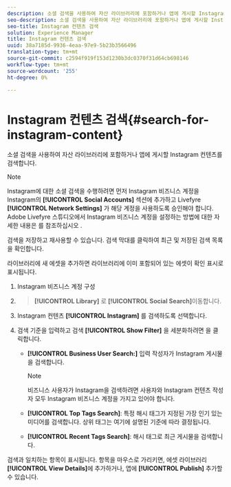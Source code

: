 ```yaml
---
description: 소셜 검색을 사용하여 자산 라이브러리에 포함하거나 앱에 게시할 Instagram 컨텐츠를 검색합니다.
seo-description: 소셜 검색을 사용하여 자산 라이브러리에 포함하거나 앱에 게시할 Instagram 컨텐츠를 검색합니다.
seo-title: Instagram 컨텐츠 검색
solution: Experience Manager
title: Instagram 컨텐츠 검색
uuid: 38a7185d-9936-4eaa-97e9-5b23b3566496
translation-type: tm+mt
source-git-commit: c2594f919f153d1230b3dc0370f31d64cb698146
workflow-type: tm+mt
source-wordcount: '255'
ht-degree: 0%

---
```



# Instagram 컨텐츠 검색{#search-for-instagram-content}

소셜 검색을 사용하여 자산 라이브러리에 포함하거나 앱에 게시할 Instagram 컨텐츠를 검색합니다.

>[!NOTE]
>
>Instagram에 대한 소셜 검색을 수행하려면 먼저 Instagram 비즈니스 계정을 Instagram의 **[!UICONTROL Social Accounts]** 섹션에 추가하고 Livefyre **[!UICONTROL Network Settings]** 가 해당 계정을 사용하도록 승인해야 합니다. Adobe Livefyre 스튜디오에서 Instagram 비즈니스 계정을 설정하는 방법에 대한 자세한 내용은 를 참조하십시오 [](../c-users-creating-accounts-with-studio-access/t-configure-social-accout-instagram/c-about-instagram-accounts.md#c_about_instagram_accounts).

검색을 저장하고 재사용할 수 있습니다. 검색 막대를 클릭하여 최근 및 저장된 검색 목록을 확인합니다.

라이브러리에 새 에셋을 추가하면 라이브러리에 이미 포함되어 있는 에셋이 확인 표시로 표시됩니다.

1. Instagram 비즈니스 계정 구성
1. > **[!UICONTROL Library]** 로 **[!UICONTROL Social Search]**&#x200B;이동합니다.
1. Instagram 컨텐츠 **[!UICONTROL Instagram]** 를 검색하도록 선택합니다.
1. 검색 기준을 입력하고 검색 **[!UICONTROL Show Filter]** 을 세분화하려면 을 클릭합니다.

   * **[!UICONTROL Business User Search:]** 입력 작성자가 Instagram 게시물을 검색합니다.

      >[!NOTE]
      >
      >비즈니스 사용자가 Instagram을 검색하려면 사용자와 Instagram 컨텐츠 작성자 모두 Instagram 비즈니스 계정을 가지고 있어야 합니다.

   * **[!UICONTROL Top Tags Search]**: 특정 해시 태그가 지정된 가장 인기 있는 미디어를 검색합니다. 상위 태그는 여기에 설명된 기준에 따라 결정됩니다. [](https://developers.facebook.com/docs/instagram-api/reference/hashtag/top-media)

   * **[!UICONTROL Recent Tags Search]**: 해시 태그로 최근 게시물을 검색합니다.

검색과 일치하는 항목이 표시됩니다. 항목을 마우스로 가리키면, 에셋 라이브러리 **[!UICONTROL View Details]**&#x200B;에 추가하거나, 앱에 **[!UICONTROL Publish]** 추가할 수 있습니다.
